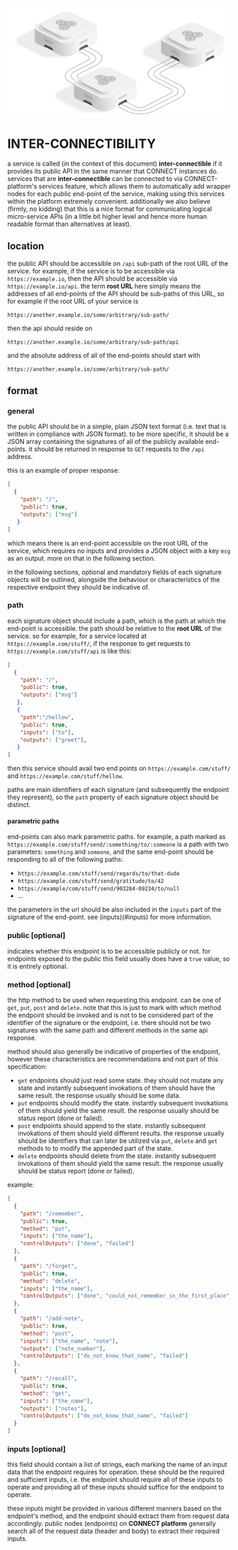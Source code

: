 ![interconnect](assets/interconnect.png)
# INTER-CONNECTIBILITY

a service is called (in the context of this document) **inter-connectible** if it provides its public API 
in the same manner that CONNECT instances do. services that are **inter-connectible** can be connected 
to via CONNECT-platform's services feature, which allows them to automatically add wrapper nodes for each public end-point
of the service, making using this services within the platform extremely convenient. additionally we also believe 
(firmly, no kidding) that this is a nice format for communicating logical micro-service APIs (in a little bit higher level
and hence more human readable format than alternatives at least).

## location

the public API should be accessible on `/api` sub-path of the root URL of the service. for example, if the service is to be accessible via `https://example.io`, then the API should be accessible via `https://example.io/api`. the term **root URL** here simply means the addresses of all end-points of the API should be sub-paths of this URL, so for example if the root URL of your service is 
 ```
 https://another.example.io/some/arbitrary/sub-path/
 ```
 
then the api should reside on 
```
https://another.example.io/some/arbitrary/sub-path/api
``` 

and the absolute address of all of the end-points should start with 
```
https://another.example.io/some/arbitrary/sub-path/
```

## format

### general

the public API should be in a simple, plain JSON text format (i.e. text that is written in compliance with JSON format). to be more specific, it should be a JSON array containing the signatures of all of the publicly available end-points. it should be returned in response to `GET` requests to the `/api` address.

this is an example of proper response:

```JSON
[
  {
    "path": "/",
    "public": true,
    "outputs": ["msg"]
   }
]
```

which means there is an end-point accessible on the root URL of the service, which requires no inputs and provides a JSON object with a key `msg` as an output. more on that in the following section.

in the following sections, optional and mandatory fields of each signature objects will be outlined, alongside the behaviour or characteristics of the respective endpoint they should be indicative of.

### path

each signature object should include a path, which is the path at which the end-point is accessible. the path should be relative to the **root URL** of the service. so for example, for a service located at `https://example.com/stuff/`,
if the response to get requests to `https://example.com/stuff/api` is like this:

```JSON
[
  {
    "path": "/",
    "public": true,
    "outputs": ["msg"]
   },
   {
    "path":"/hellow",
    "public": true,
    "inputs": ["to"],
    "outputs": ["greet"],
   }
]
```

then this service should avail two end points on `https://example.com/stuff/` and `https://example.com/stuff/hellow`.

paths are main identifiers of each signature (and subsequently the endpoint they represent), so the `path` property of each signature object should be distinct.

#### parametric paths

end-points can also mark parametric paths. for example, a path marked as `https://example.com/stuff/send/:something/to/:someone` is a path with two parameters: `something` and `someone`, and the same end-point should be responding to all of the following paths:

* `https://example.com/stuff/send/regards/to/that-dude`
* `https://example.com/stuff/send/gratitude/to/42`
* `https://example/com/stuff/send/903284-09234/to/null`
* ...

the parameters in the url should be also included in the `inputs` part of the signature of the end-point. see (inputs)(#inputs) for more information.

### public [optional]

indicates whether this endpoint is to be accessible publicly or not. for endpoints exposed to the public this field usually does have a `true` value, so it is entirely optional.

### method [optional]

the http method to be used when requesting this endpoint. can be one of `get`, `put`, `post` and `delete`. note that this is just to mark with which method the endpoint should be invoked and is not to be considered part of the identifier of the signature or the endpoint, i.e. there should not be two signatures with the same path and different methods in the same api response.

method should also generally be indicative of properties of the endpoint, however these characteristics are recommendations and not part of this specification:
- `get` endpoints should just read some state. they should not mutate any state and instantly subsequent invokations of them should have the same result. the response usually should be some data.
- `put` endpoints should modify the state. instantly subsequent invokations of them should yield the same result. the response usually should be status report (done or failed).
- `post` endpoints should append to the state. instantly subsequent invokations of them should yield different results. the response usually should be identifiers that can later be utilized via `put`, `delete` and `get` methods to  to modify the appended part of the state.
- `delete` endpoints should delete from the state. instantly subsequent invokations of them should yield the same result. the response usually should be status report (done or failed).

example:

```JSON
[
  {
    "path": "/remember",
    "public": true,
    "method": "put",
    "inputs": ["the_name"],
    "controlOutputs": ["done", "failed"]
  },
  {
    "path": "/forget",
    "public": true,
    "method": "delete",
    "inputs": ["the_name"],
    "controlOutputs": ["done", "could_not_remember_in_the_first_place", "failed"]
  },
  {
    "path": "/add-note",
    "public": true,
    "method": "post",
    "inputs": ["the_name", "note"],
    "outputs": ["note_number"],
    "controlOutputs": ["do_not_know_that_name", "failed"]
  },
  {
    "path": "/recall",
    "public": true,
    "method": "get",
    "inputs": ["the_name"],
    "outputs": ["notes"],
    "controlOutputs": ["do_not_know_that_name", "failed"]
  }
]
```

### inputs [optional]

this field should contain a list of strings, each marking the name of an input data that the endpoint requires for operation. these should be the required and sufficient inputs, i.e. the endpoint should require all of these inputs to operate and providing all of these inputs should suffice for the endpoint to operate.

these inputs might be provided in various different manners based on the endpoint's method, and the endpoint should extract them from request data accordingly. public nodes (endpoints) on **CONNECT platform** generally search all of the request data (header and body) to extract their required inputs.
